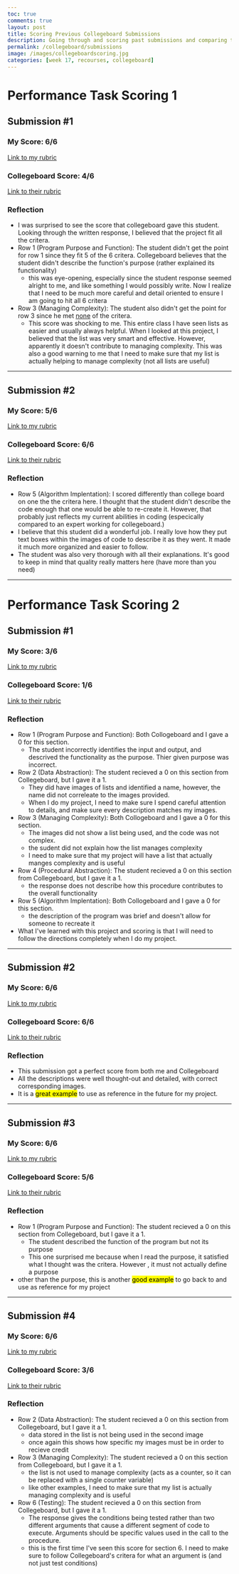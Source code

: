 ```yaml
---
toc: true
comments: true
layout: post
title: Scoring Previous Collegeboard Submissions 
description: Going through and scoring past submissions and comparing the scores to what Collegeboard gave.
permalink: /collegeboard/submissions
image: /images/collegeboardscoring.jpg
categories: [week 17, recourses, collegeboard]
---
```

# Performance Task Scoring 1

## Submission #1

### My Score: 6/6
[Link to my rubric](https://github.com/alexac54767/Alexa-Fastpage/issues/16)

### Collegeboard Score: 4/6
[Link to their rubric](https://drive.google.com/file/d/1heOeGcmxqTjG4Hqf0Vi1YFUZt_Trs_CE/view)

### Reflection
- I was surprised to see the score that collegeboard gave this student. Looking through the written response, I believed that the project fit all the critera.
- Row 1 (Program Purpose and Function): The student didn't get the point for row 1 since they fit 5 of the 6 critera. Collegeboard believes that the student didn't describe the function's purpose (rather explained its functionality)
    - this was eye-opening, especially since the student response seemed alright to me, and like something I would possibly write. Now I realize that I need to be much more careful and detail oriented to ensure I am going to hit all 6 critera
- Row 3 (Managing Complexity): The student also didn't get the point for row 3 since he met <u>none</u> of the critera.
    - This score was shocking to me. This entire class I have seen lists as easier and usually always helpful. When I looked at this project, I believed that the list was very smart and effective. However, apparently it doesn't contribute to managing complexity. This was also a good warning to me that I need to make sure that my list is actually helping to manage complexity (not all lists are useful)

<hr>

## Submission #2

### My Score: 5/6
[Link to my rubric](https://github.com/alexac54767/Alexa-Fastpage/issues/17)

### Collegeboard Score: 6/6
[Link to their rubric](https://drive.google.com/file/d/1h1BDVPlYfXE5Lg1AZ8VdWJf6erT3hQ4e/view)

### Reflection
- Row 5 (Algorithm Implentation): I scored differently than college board on one the the critera here. I thought that the student didn't describe the code enough that one would be able to re-create it. However, that probably just reflects my current abilities in coding (especically compared to an expert working for collegeboard.)
- I believe that this student did a wonderful job. I really love how they put text boxes within the images of code to describe it as they went. It made it much more organized and easier to follow. 
- The student was also very thorough with all their explanations. It's good to keep in mind that quality really matters here (have more than you need)

<hr>

# Performance Task Scoring 2

## Submission #1

### My Score: 3/6
[Link to my rubric](https://github.com/alexac54767/Alexa-Fastpage/issues/18)

### Collegeboard Score: 1/6
[Link to their rubric](https://drive.google.com/file/d/1HXDauimq8edpT0-aZ2iIujzLdIxtyKMx/view)

### Reflection
- Row 1 (Program Purpose and Function): Both Collogeboard and I gave a 0 for this section. 
    - The student incorrectly identifies the input and output, and descrived the functionality as the purpose. Thier given purpose was incorrect.
- Row 2 (Data Abstraction): The student recieved a 0 on this section from Collegeboard, but I gave it a 1.
    - They did have images of lists and identified a name, however, the name did not correleate to the images provided.
    - When I do my project, I need to make sure I spend careful attention to details, and make sure every description matches my images.
- Row 3 (Managing Complexity): Both Collogeboard and I gave a 0 for this section.
    - The images did not show a list being used, and the code was not complex.
    - the sudent did not explain how the list manages complexity
    - I need to make sure that my project will have a list that actually manges complexity and is useful
- Row 4 (Procedural Abstraction): The student recieved a 0 on this section from Collegeboard, but I gave it a 1.
    - the response does not describe how this procedure contributes to the overall functionality
- Row 5 (Algorithm Implentation): Both Collogeboard and I gave a 0 for this section.
    - the description of the program was brief and doesn't allow for someone to recreate it
- What I've learned with this project and scoring is that I will need to follow the directions completely when I do my project.

<hr>

## Submission #2

### My Score: 6/6
[Link to my rubric](https://github.com/alexac54767/Alexa-Fastpage/issues/20)

### Collegeboard Score: 6/6
[Link to their rubric](https://drive.google.com/file/d/1bzSueMdVVt3QVmkMCSKEkIVd9mZ3hQBP/view)

### Reflection
- This submission got a perfect score from both me and Collegeboard
- All the descriptions were well thought-out and detailed, with correct corresponding images.
-  It is a <mark>great example</mark> to use as reference in the future for my project. 

<hr>

## Submission #3

### My Score: 6/6
[Link to my rubric](https://github.com/alexac54767/Alexa-Fastpage/issues/21)

### Collegeboard Score: 5/6
[Link to their rubric](https://drive.google.com/file/d/1dX7KNT9axip5DQDEYdIYbuajcrWUB4lR/view)

### Reflection
- Row 1 (Program Purpose and Function): The student recieved a 0 on this section from Collegeboard, but I gave it a 1.
    - The student described the function of the program but not its purpose
    - This one surprised me because when I read the purpose, it satisfied what I thought was the critera. However , it must not actually define a purpose
- other than the purpose, this is another <mark>good example</mark> to go back to and use as reference for my project 

<hr>

## Submission #4

### My Score: 6/6
[Link to my rubric](https://github.com/alexac54767/Alexa-Fastpage/issues/19)

### Collegeboard Score: 3/6
[Link to their rubric](https://drive.google.com/file/d/1so2WKNMi5vONuFCWZFFUqq8gVWNe_jCS/view)

### Reflection
-  Row 2 (Data Abstraction): The student recieved a 0 on this section from Collegeboard, but I gave it a 1.
    - data stored in the list is not being used in the second image
    - once again this shows how specific my images must be in order to recieve credit
- Row 3 (Managing Complexity): The student recieved a 0 on this section from Collegeboard, but I gave it a 1.
    - the list is not used to manage complexity (acts as a counter, so it can be replaced with a single counter variable)
    - like other examples, I need to make sure that my list is actually managing complexity and is useful
- Row 6 (Testing): The student recieved a 0 on this section from Collegeboard, but I gave it a 1.
    - The response gives the conditions being tested rather than two different arguments that cause a different segment of code to execute. Arguments should be specific values used in the call to the procedure.
    - this is the first time I've seen this score for section 6. I need to make sure to follow Collegeboard's critera for what an argument is (and not just test conditions)